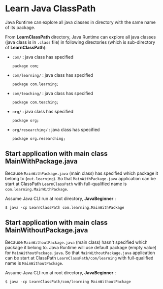 # Learn Java ClassPath

Java Runtime can explore all java classes in directory with the same name of its package.

From **LearnClassPath** directory, Java Runtime can explore all java classes (java class is in `.class` file) in following directories (which is sub-directory of **LearnClassPath**):

-   `com/` : java class has specified
    ```
    package com;
    ```
-   `com/learning/` : java class has specified
    ```
    package com.learning;
    ```
-   `com/teaching/` : java class has specified
    ```
    package com.teaching;
    ```
-   `org/` : java class has specified
    ```
    package org;
    ```
-   `org/researching/` : java class has specified
    ```
    package org.researching;
    ```

## Start application with main class MainWithPackage.java

Because `MainWithPackage.java` (main class) has specified which package it belong to (`out.learning`). So that `MainWithPackage.java` application can be start at ClassPath `LearnClassPath` with full-qualified name is `com.learning.MainWithPackage`.

Assume Java CLI run at root directory, **JavaBeginner** :

```
$ java -cp LearnClassPath com.learning.MainWithPackage
```

## Start application with main class MainWithoutPackage.java

Because `MainWithoutPackage.java` (main class) hasn't specified which package it belong to. Java Runtime will use default package (empty value) for `MainWithoutPackage.java`. So that `MainWithoutPackage.java` application can be start at ClassPath `LearnClassPath/com/learning` with full-qualified name is `MainWithoutPackage`.

Assume Java CLI run at root directory, **JavaBeginner** :

```
$ java -cp LearnClassPath/com/learning MainWithoutPackage
```
